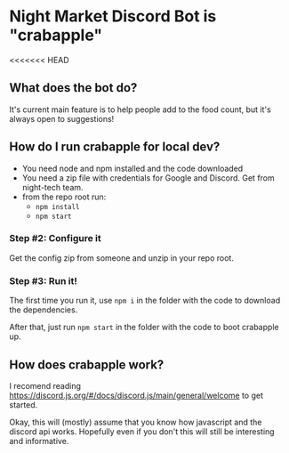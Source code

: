 # Night Market Discord Bot is "crabapple"

<<<<<<< HEAD

## What does the bot do?

It's current main feature is to help people add to the food count, but it's always open to suggestions!

## How do I run crabapple for local dev?

-   You need node and npm installed and the code downloaded
-   You need a zip file with credentials for Google and Discord. Get from night-tech team.
-   from the repo root run:
    -   `npm install`
    -   `npm start`

### Step #2: Configure it

Get the config zip from someone and unzip in your repo root.

### Step #3: Run it!

The first time you run it, use `npm i` in the folder with the code to download the dependencies.

After that, just run `npm start` in the folder with the code to boot crabapple up.

## How does crabapple work?

I recomend reading https://discord.js.org/#/docs/discord.js/main/general/welcome to get started.

Okay, this will (mostly) assume that you know how javascript and the discord api works.
Hopefully even if you don't this will still be interesting and informative.
